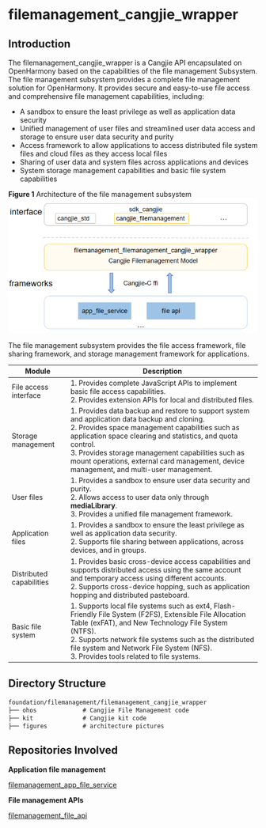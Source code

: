 # filemanagement_cangjie_wrapper

## Introduction

The filemanagement_cangjie_wrapper is a Cangjie API encapsulated on OpenHarmony based on the capabilities of the file management Subsystem. The file management subsystem provides a complete file management solution for OpenHarmony. It provides secure and easy-to-use file access and comprehensive file management capabilities, including:

- A sandbox to ensure the least privilege as well as application data security
- Unified management of user files and streamlined user data access and storage to ensure user data security and purity
- Access framework to allow applications to access distributed file system files and cloud files as they access local files
- Sharing of user data and system files across applications and devices
- System storage management capabilities and basic file system capabilities

**Figure 1** Architecture of the file management subsystem
![](figures/filemanagement_cangjie_wrapper_architecture_en.png "filemanagement_cangjie_wrapper architecture")

The file management subsystem provides the file access framework, file sharing framework, and storage management framework for applications.

| Module        | Description                                                    |
| ------------ | ------------------------------------------------------------ |
| File access interface| 1. Provides complete JavaScript APIs to implement basic file access capabilities.<br>2. Provides extension APIs for local and distributed files.|
| Storage management    | 1. Provides data backup and restore to support system and application data backup and cloning.<br>2. Provides space management capabilities such as application space clearing and statistics, and quota control.<br>3. Provides storage management capabilities such as mount operations, external card management, device management, and multi-user management.|
| User files    | 1.  Provides a sandbox to ensure user data security and purity.<br>2. Allows access to user data only through **mediaLibrary**.<br>3. Provides a unified file management framework.|
| Application files    | 1. Provides a sandbox to ensure the least privilege as well as application data security.<br>2. Supports file sharing between applications, across devices, and in groups.|
| Distributed capabilities  | 1. Provides basic cross-device access capabilities and supports distributed access using the same account and temporary access using different accounts.<br>2. Supports cross-device hopping, such as application hopping and distributed pasteboard.|
| Basic file system| 1. Supports local file systems such as ext4, Flash-Friendly File System (F2FS), Extensible File Allocation Table (exFAT), and New Technology File System (NTFS).<br>2. Supports network file systems such as the distributed file system and Network File System (NFS).<br>3. Provides tools related to file systems.|

## Directory Structure

```
foundation/filemanagement/filemanagement_cangjie_wrapper
├── ohos             # Cangjie File Management code
├── kit              # Cangjie kit code
├── figures          # architecture pictures
```

## Repositories Involved

**Application file management**

[filemanagement_app_file_service](https://gitee.com/openharmony/filemanagement_app_file_service)

**File management APIs**

[filemanagement_file_api](https://gitee.com/openharmony/filemanagement_file_api)